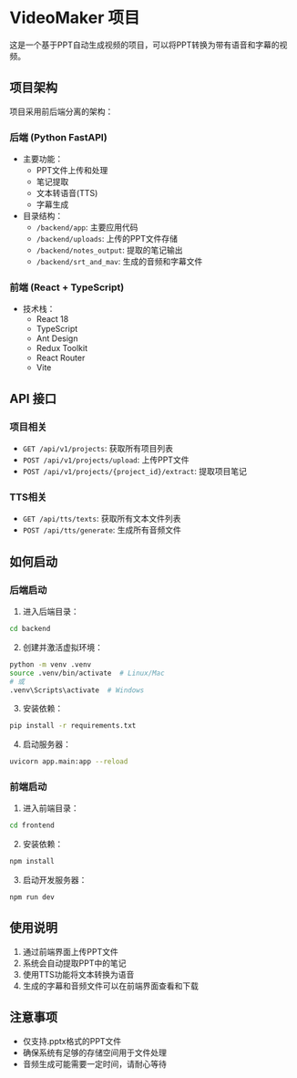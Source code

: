 # VideoMaker 项目

这是一个基于PPT自动生成视频的项目，可以将PPT转换为带有语音和字幕的视频。

## 项目架构

项目采用前后端分离的架构：

### 后端 (Python FastAPI)
- 主要功能：
  - PPT文件上传和处理
  - 笔记提取
  - 文本转语音(TTS)
  - 字幕生成
- 目录结构：
  - `/backend/app`: 主要应用代码
  - `/backend/uploads`: 上传的PPT文件存储
  - `/backend/notes_output`: 提取的笔记输出
  - `/backend/srt_and_mav`: 生成的音频和字幕文件

### 前端 (React + TypeScript)
- 技术栈：
  - React 18
  - TypeScript
  - Ant Design
  - Redux Toolkit
  - React Router
  - Vite

## API 接口

### 项目相关
- `GET /api/v1/projects`: 获取所有项目列表
- `POST /api/v1/projects/upload`: 上传PPT文件
- `POST /api/v1/projects/{project_id}/extract`: 提取项目笔记

### TTS相关
- `GET /api/tts/texts`: 获取所有文本文件列表
- `POST /api/tts/generate`: 生成所有音频文件

## 如何启动

### 后端启动
1. 进入后端目录：
```bash
cd backend
```

2. 创建并激活虚拟环境：
```bash
python -m venv .venv
source .venv/bin/activate  # Linux/Mac
# 或
.venv\Scripts\activate  # Windows
```

3. 安装依赖：
```bash
pip install -r requirements.txt
```

4. 启动服务器：
```bash
uvicorn app.main:app --reload
```

### 前端启动
1. 进入前端目录：
```bash
cd frontend
```

2. 安装依赖：
```bash
npm install
```

3. 启动开发服务器：
```bash
npm run dev
```

## 使用说明
1. 通过前端界面上传PPT文件
2. 系统会自动提取PPT中的笔记
3. 使用TTS功能将文本转换为语音
4. 生成的字幕和音频文件可以在前端界面查看和下载

## 注意事项
- 仅支持.pptx格式的PPT文件
- 确保系统有足够的存储空间用于文件处理
- 音频生成可能需要一定时间，请耐心等待